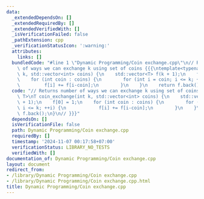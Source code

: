 ```yaml
---
data:
  _extendedDependsOn: []
  _extendedRequiredBy: []
  _extendedVerifiedWith: []
  _isVerificationFailed: false
  _pathExtension: cpp
  _verificationStatusIcon: ':warning:'
  attributes:
    links: []
  bundledCode: "#line 1 \"Dynamic Programming/Coin exchange.cpp\"\n// Returns number\
    \ of ways we can exchange k using set of coins {{{\ntemplate<typename T>\nT coin_exchange(int\
    \ k, std::vector<int> coins) {\n    std::vector<T> f(k + 1);\n    f[0] = 1;\n\
    \    for (int coin : coins) {\n        for (int i = coin; i <= k; ++i) {\n   \
    \         f[i] += f[i-coin];\n        }\n    }\n    return f.back();\n}\n// }}}\n"
  code: "// Returns number of ways we can exchange k using set of coins {{{\ntemplate<typename\
    \ T>\nT coin_exchange(int k, std::vector<int> coins) {\n    std::vector<T> f(k\
    \ + 1);\n    f[0] = 1;\n    for (int coin : coins) {\n        for (int i = coin;\
    \ i <= k; ++i) {\n            f[i] += f[i-coin];\n        }\n    }\n    return\
    \ f.back();\n}\n// }}}"
  dependsOn: []
  isVerificationFile: false
  path: Dynamic Programming/Coin exchange.cpp
  requiredBy: []
  timestamp: '2024-11-07 00:17:58+07:00'
  verificationStatus: LIBRARY_NO_TESTS
  verifiedWith: []
documentation_of: Dynamic Programming/Coin exchange.cpp
layout: document
redirect_from:
- /library/Dynamic Programming/Coin exchange.cpp
- /library/Dynamic Programming/Coin exchange.cpp.html
title: Dynamic Programming/Coin exchange.cpp
---
```

